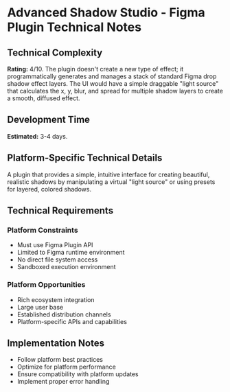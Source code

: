 # Advanced Shadow Studio - Figma Plugin Technical Notes

## Technical Complexity
**Rating:** 4/10. The plugin doesn't create a new type of effect; it programmatically generates and manages a stack of standard Figma drop shadow effect layers. The UI would have a simple draggable "light source" that calculates the x, y, blur, and spread for multiple shadow layers to create a smooth, diffused effect.

## Development Time
**Estimated:** 3-4 days.

## Platform-Specific Technical Details
A plugin that provides a simple, intuitive interface for creating beautiful, realistic shadows by manipulating a virtual "light source" or using presets for layered, colored shadows.

## Technical Requirements

### Platform Constraints
- Must use Figma Plugin API
- Limited to Figma runtime environment
- No direct file system access
- Sandboxed execution environment

### Platform Opportunities
- Rich ecosystem integration
- Large user base
- Established distribution channels
- Platform-specific APIs and capabilities

## Implementation Notes
- Follow platform best practices
- Optimize for platform performance
- Ensure compatibility with platform updates
- Implement proper error handling
